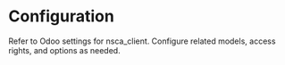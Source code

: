 # Configuration

Refer to Odoo settings for nsca_client. Configure related models, access rights, and options as needed.
